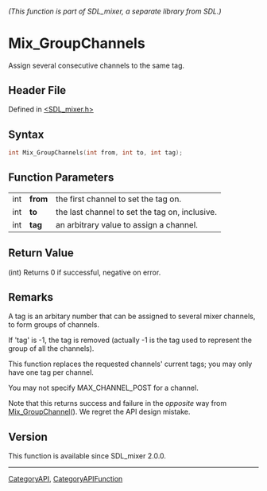 ###### (This function is part of SDL_mixer, a separate library from SDL.)
# Mix_GroupChannels

Assign several consecutive channels to the same tag.

## Header File

Defined in [<SDL_mixer.h>](https://github.com/libsdl-org/SDL_mixer/blob/SDL2/include/SDL_mixer.h)

## Syntax

```c
int Mix_GroupChannels(int from, int to, int tag);
```

## Function Parameters

|     |          |                                                |
| --- | -------- | ---------------------------------------------- |
| int | **from** | the first channel to set the tag on.           |
| int | **to**   | the last channel to set the tag on, inclusive. |
| int | **tag**  | an arbitrary value to assign a channel.        |

## Return Value

(int) Returns 0 if successful, negative on error.

## Remarks

A tag is an arbitary number that can be assigned to several mixer channels,
to form groups of channels.

If 'tag' is -1, the tag is removed (actually -1 is the tag used to
represent the group of all the channels).

This function replaces the requested channels' current tags; you may only
have one tag per channel.

You may not specify MAX_CHANNEL_POST for a channel.

Note that this returns success and failure in the _opposite_ way from
[Mix_GroupChannel](Mix_GroupChannel)(). We regret the API design mistake.

## Version

This function is available since SDL_mixer 2.0.0.

----
[CategoryAPI](CategoryAPI), [CategoryAPIFunction](CategoryAPIFunction)

